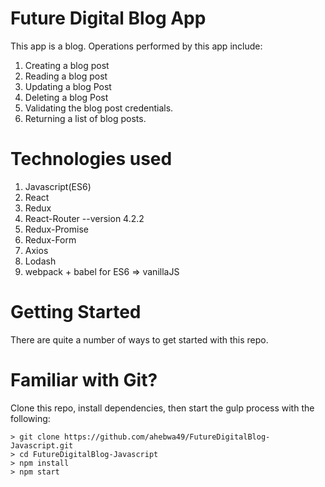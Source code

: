 # Future Digital Blog App

This app is a blog. Operations performed by this app include:
1. Creating a blog post
2. Reading a blog post
3. Updating a blog Post
4. Deleting a blog Post
5. Validating the blog post credentials.
6. Returning a list of blog posts.

# Technologies used

1. Javascript(ES6)
2. React
3. Redux
4. React-Router --version 4.2.2
4. Redux-Promise
5. Redux-Form
5. Axios
6. Lodash
7. webpack + babel for ES6 => vanillaJS

# Getting Started

There are quite a number of ways to get started with this repo.

# Familiar with Git?
Clone this repo, install dependencies, then start the gulp process with
the following:

```
> git clone https://github.com/ahebwa49/FutureDigitalBlog-Javascript.git
> cd FutureDigitalBlog-Javascript
> npm install
> npm start
```
